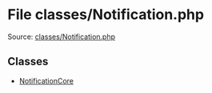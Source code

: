 File classes/Notification.php
=========

Source: [classes/Notification.php](https://github.com/PrestaShop/PrestaShop/blob/1.5.2.0/classes/Notification.php)


Classes
-------

* [NotificationCore](class.NotificationCore.md)

